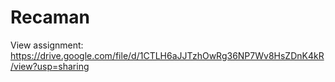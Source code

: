 # Recaman
View assignment: https://drive.google.com/file/d/1CTLH6aJJTzhOwRg36NP7Wv8HsZDnK4kR/view?usp=sharing
